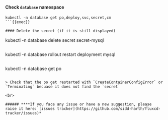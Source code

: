 #### Check `database` namespace
```
kubectl -n database get po,deploy,svc,secret,cm
```{{exec}}

#### Delete the secret (if it is still displayed)
```
kubectl -n database delete secret secret-mysql
```{{exec}}

```
kubectl -n database rollout restart deployment mysql
```{{exec}}

```
kubectl -n database get po
```{{exec}}

> Check that the po get restarted with `CreateContainerConfigError` or `Terminating` becuase it does not find the `secret`

<br>

###### ****If you face any issue or have a new suggestion, please raise it here: [issues tracker](https://github.com/sidd-harth/fluxcd-tracker/issues)*